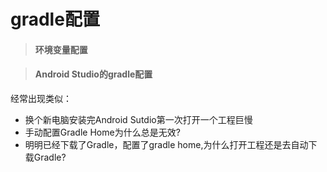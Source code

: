 # gradle配置

> #### 环境变量配置



> #### Android Studio的gradle配置

经常出现类似：

* 换个新电脑安装完Android Sutdio第一次打开一个工程巨慢
* 手动配置Gradle Home为什么总是无效?
* 明明已经下载了Gradle，配置了gradle home,为什么打开工程还是去自动下载Gradle?





